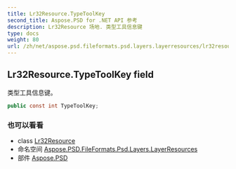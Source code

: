 ```yaml
---
title: Lr32Resource.TypeToolKey
second_title: Aspose.PSD for .NET API 参考
description: Lr32Resource 场地. 类型工具信息键
type: docs
weight: 80
url: /zh/net/aspose.psd.fileformats.psd.layers.layerresources/lr32resource/typetoolkey/
---
```

## Lr32Resource.TypeToolKey field

类型工具信息键。

```csharp
public const int TypeToolKey;
```

### 也可以看看

* class [Lr32Resource](../)
* 命名空间 [Aspose.PSD.FileFormats.Psd.Layers.LayerResources](../../lr32resource/)
* 部件 [Aspose.PSD](../../../)


